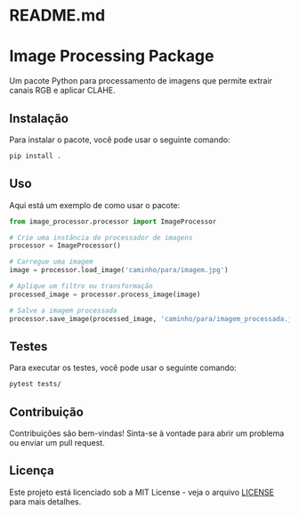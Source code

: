# README.md

# Image Processing Package

Um pacote Python para processamento de imagens que permite extrair canais RGB e aplicar CLAHE.

## Instalação

Para instalar o pacote, você pode usar o seguinte comando:

```bash
pip install .
```

## Uso

Aqui está um exemplo de como usar o pacote:

```python
from image_processor.processor import ImageProcessor

# Crie uma instância do processador de imagens
processor = ImageProcessor()

# Carregue uma imagem
image = processor.load_image('caminho/para/imagem.jpg')

# Aplique um filtro ou transformação
processed_image = processor.process_image(image)

# Salve a imagem processada
processor.save_image(processed_image, 'caminho/para/imagem_processada.jpg')
```

## Testes

Para executar os testes, você pode usar o seguinte comando:

```bash
pytest tests/
```

## Contribuição

Contribuições são bem-vindas! Sinta-se à vontade para abrir um problema ou enviar um pull request.

## Licença

Este projeto está licenciado sob a MIT License - veja o arquivo [LICENSE](LICENSE) para mais detalhes.